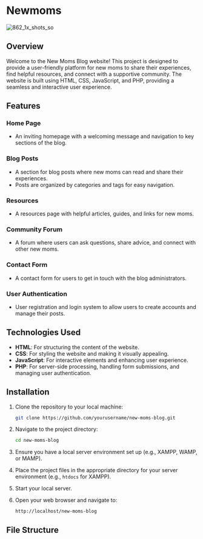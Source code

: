 # Newmoms
![862_1x_shots_so](https://github.com/user-attachments/assets/5f9ce930-8dc5-4f1f-ae67-fed4d0982470)

## Overview

Welcome to the New Moms Blog website! This project is designed to provide a user-friendly platform for new moms to share their experiences, find helpful resources, and connect with a supportive community. The website is built using HTML, CSS, JavaScript, and PHP, providing a seamless and interactive user experience.

## Features

### Home Page
- An inviting homepage with a welcoming message and navigation to key sections of the blog.

### Blog Posts
- A section for blog posts where new moms can read and share their experiences.
- Posts are organized by categories and tags for easy navigation.

### Resources
- A resources page with helpful articles, guides, and links for new moms.

### Community Forum
- A forum where users can ask questions, share advice, and connect with other new moms.

### Contact Form
- A contact form for users to get in touch with the blog administrators.

### User Authentication
- User registration and login system to allow users to create accounts and manage their posts.

## Technologies Used

- **HTML**: For structuring the content of the website.
- **CSS**: For styling the website and making it visually appealing.
- **JavaScript**: For interactive elements and enhancing user experience.
- **PHP**: For server-side processing, handling form submissions, and managing user authentication.

## Installation

1. Clone the repository to your local machine:
    ```sh
    git clone https://github.com/yourusername/new-moms-blog.git
    ```
2. Navigate to the project directory:
    ```sh
    cd new-moms-blog
    ```
3. Ensure you have a local server environment set up (e.g., XAMPP, WAMP, or MAMP).

4. Place the project files in the appropriate directory for your server environment (e.g., `htdocs` for XAMPP).

5. Start your local server.

6. Open your web browser and navigate to:
    ```
    http://localhost/new-moms-blog
    ```

## File Structure

